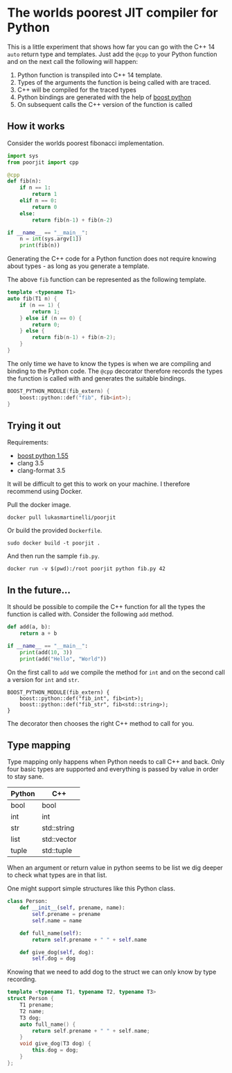 # The worlds poorest JIT compiler for Python

This is a little experiment that shows how far you can go with the C++ 14 `auto` return type and templates.  Just add the `@cpp` to your Python function and on the next call the following will happen:

1. Python function is transpiled into C++ 14 template.
2. Types of the arguments the function is being called with are traced.
3. C++ will be compiled for the traced types
4. Python bindings are generated with the help of [boost python](http://www.boost.org/doc/libs/1_57_0/libs/python/doc/index.html)
5. On subsequent calls the C++ version of the function is called

## How it works

Consider the worlds poorest fibonacci implementation.

```python
import sys
from poorjit import cpp

@cpp
def fib(n):
    if n == 1:
        return 1
    elif n == 0:
        return 0
    else:
        return fib(n-1) + fib(n-2)

if __name__ == "__main__":
    n = int(sys.argv[1])
    print(fib(n))
```

Generating the C++ code for a Python function does not require knowing
about types -  as long as you generate a template.

The above `fib` function can be represented as the following template.

```c++
template <typename T1>
auto fib(T1 n) {
    if (n == 1) {
        return 1;
    } else if (n == 0) {
        return 0;
    } else {
        return fib(n-1) + fib(n-2);
    }
}
```

The only time we have to know the types is when we are compiling and binding to the Python code.
The `@cpp` decorator therefore records the types the function is called with and
generates the suitable bindings.

```c++
BOOST_PYTHON_MODULE(fib_extern) {
    boost::python::def("fib", fib<int>);
}
```

## Trying it out

Requirements:

- [boost python 1.55](http://www.boost.org/doc/libs/1_57_0/libs/python/doc/index.html)
- clang 3.5
- clang-format 3.5

It will be difficult to get this to work on your machine.
I therefore recommend using Docker.

Pull the docker image.

```
docker pull lukasmartinelli/poorjit
```

Or build the provided `Dockerfile`.

```
sudo docker build -t poorjit .
```

And then run the sample `fib.py`.

```
docker run -v $(pwd):/root poorjit python fib.py 42
```

## In the future...

It should be possible to compile the C++ function for all the types
the function is called with. Consider the following `add` method.

```python
def add(a, b):
    return a + b

if __name__ == "__main__":
    print(add(10, 3))
    print(add("Hello", "World"))
```

On the first call to `add` we compile the method for `int` and on the second call
a version for `int` and `str`.

```
BOOST_PYTHON_MODULE(fib_extern) {
    boost::python::def("fib_int", fib<int>);
    boost::python::def("fib_str", fib<std::string>);
}
```

The decorator then chooses the right C++ method to call for you.

## Type mapping

Type mapping only happens when Python needs to call C++ and back.
Only four basic types are supported and everything is passed by value in
order to stay sane.

Python   | C++
---------|-------------
bool     | bool
int      | int
str      | std::string
list     | std::vector
tuple    | std::tuple

When an argument or return value in python seems to be list
we dig deeper to check what types are in that list.

One might support simple structures like this Python class.

```python
class Person:
    def __init__(self, prename, name):
        self.prename = prename
        self.name = name

    def full_name(self):
        return self.prename + " " + self.name

    def give_dog(self, dog):
        self.dog = dog
```

Knowing that we need to add dog to the struct we can only know by type
recording.

```c++
template <typename T1, typename T2, typename T3>
struct Person {
    T1 prename;
    T2 name;
    T3 dog;
    auto full_name() {
        return self.prename + " " + self.name;
    }
    void give_dog(T3 dog) {
        this.dog = dog;
    }
};
```
